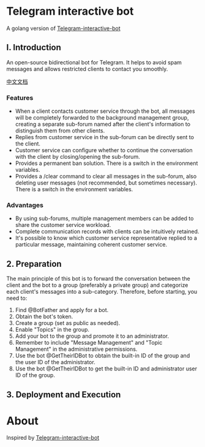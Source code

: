 # Telegram interactive bot 

A golang version of [Telegram-interactive-bot][tgbot]


## I. Introduction

An open-source bidirectional bot for Telegram. It helps to avoid spam messages and allows restricted clients to contact you smoothly.

[中文文档][cnmd] 


### Features

- When a client contacts customer service through the bot, all messages will be completely forwarded to the background management group, creating a separate sub-forum named after the client's information to distinguish them from other clients.
- Replies from customer service in the sub-forum can be directly sent to the client.
- Customer service can configure whether to continue the conversation with the client by closing/opening the sub-forum.
- Provides a permanent ban solution. There is a switch in the environment variables.
- Provides a /clear command to clear all messages in the sub-forum, also deleting user messages (not recommended, but sometimes necessary). There is a switch in the environment variables.

### Advantages

- By using sub-forums, multiple management members can be added to share the customer service workload.
- Complete communication records with clients can be intuitively retained.
- It's possible to know which customer service representative replied to a particular message, maintaining coherent customer service.

## 2. Preparation

The main principle of this bot is to forward the conversation between the client and the bot to a group (preferably a private group) and categorize each client's messages into a sub-category. Therefore, before starting, you need to:

1. Find @BotFather and apply for a bot.
2. Obtain the bot's token.
3. Create a group (set as public as needed).
4. Enable "Topics" in the group.
5. Add your bot to the group and promote it to an administrator.
6. Remember to include "Message Management" and "Topic Management" in the administrative permissions.
7. Use the bot @GetTheirIDBot to obtain the built-in ID of the group and the user ID of the administrator.
8. Use the bot @GetTheirIDBot to get the built-in ID and administrator user ID of the group.


## 3. Deployment and Execution



# About

Inspired by [Telegram-interactive-bot][tgbot]

[tgbot]: https://github.com/MiHaKun/Telegram-interactive-bot
[cnmd]: https://github.com/Guaderxx/interbot/blob/main/README.md


